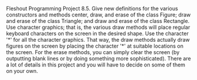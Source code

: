 Fleshout Programming Project 8.5. Give new definitions for the various constructors and methods center, draw, and erase of the class Figure; draw and erase of the class Triangle; and draw and erase of the class Rectangle. Use character graphics; that is, the various draw methods will place regular keyboard characters on the screen in the desired shape. Use the character '\*' for all the character graphics. That way, the draw methods actually draw figures on the screen by placing the character '\*' at suitable locations on the screen. For the erase methods, you can simply clear the screen (by outputting blank lines or by doing something more sophisticated). There are a lot of details in this project and you will have to decide on some of them on your own.
